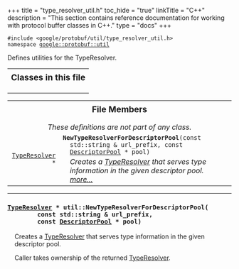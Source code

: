 

+++
title = "type_resolver_util.h"
toc_hide = "true"
linkTitle = "C++"
description = "This section contains reference documentation for working with protocol buffer classes in C++."
type = "docs"
+++

<p><code>#include &lt;google/protobuf/util/type_resolver_util.h&gt;<br>namespace <a href="#google.protobuf.util">google::protobuf::util</a></code></p><p>Defines utilities for the TypeResolver. </p><table width="100%"><tr><th colspan="2"><h3 style="margin-top: 4px">Classes in this file</h3></th></tr></table><table><tr><th colspan="2"><h3 style="margin-top: 4px">File Members</h3><div style="font-style: italic; font-weight: normal;">These definitions are not part of any class.</div></th></tr><tr><td style="border-right-width: 0px; text-align: right;"><code><a href='google.protobuf.util.type_resolver#TypeResolver'>TypeResolver</a> *</code></td><td style="border-left-width: 0px"id="NewTypeResolverForDescriptorPool"><div style="padding-left: 16px; text-indent: -16px"><code><b>NewTypeResolverForDescriptorPool</b>(const std::string &amp; url_prefix, const <a href='google.protobuf.descriptor#DescriptorPool'>DescriptorPool</a> * pool)</code></div><div style="font-style: italic; margin-top: 4px; margin-left: 16px;">Creates a <a href='google.protobuf.util.type_resolver#TypeResolver'>TypeResolver</a> that serves type information in the given descriptor pool.  <a href="#NewTypeResolverForDescriptorPool.details">more...</a></div></td></tr></table> <hr><h3 id="NewTypeResolverForDescriptorPool.details"><code><a href='google.protobuf.util.type_resolver#TypeResolver'>TypeResolver</a> * util::NewTypeResolverForDescriptorPool(<br>&nbsp;&nbsp;&nbsp;&nbsp;&nbsp;&nbsp;&nbsp;&nbsp;const std::string &amp; url_prefix,<br>&nbsp;&nbsp;&nbsp;&nbsp;&nbsp;&nbsp;&nbsp;&nbsp;const <a href='google.protobuf.descriptor#DescriptorPool'>DescriptorPool</a> * pool)</code></h3><div style="margin-left: 16px"><p>Creates a <a href='google.protobuf.util.type_resolver#TypeResolver'>TypeResolver</a> that serves type information in the given descriptor pool. </p><p>Caller takes ownership of the returned <a href='google.protobuf.util.type_resolver#TypeResolver'>TypeResolver</a>. </p>

</div>

